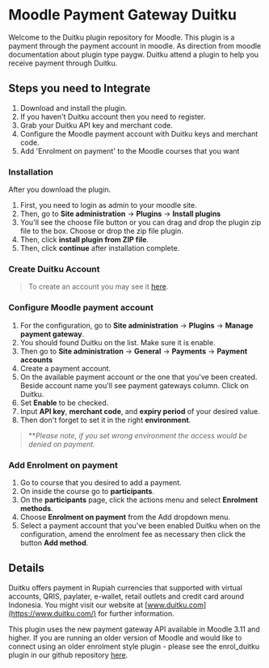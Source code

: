 # Moodle Payment Gateway Duitku

Welcome to the Duitku plugin repository for Moodle. This plugin is a payment through the payment account in moodle. As direction from moodle documentation about plugin type paygw. Duitku attend a plugin to help you receive payment through Duitku.

## Steps you need to Integrate
1. Download and install the plugin.
2. If you haven't Duitku account then you need to register.
3. Grab your Duitku API key and merchant code.
4. Configure the Moodle payment account with Duitku keys and merchant code.
5. Add 'Enrolment on payment' to the Moodle courses that you want

### Installation
After you download the plugin.
1. First, you need to login as admin to your moodle site.
2. Then, go to **Site administration** -> **Plugins** -> **Install plugins**
3. You'll see the choose file button or you can drag and drop the plugin zip file to the box. Choose or drop the zip file plugin.
4. Then, click **install plugin from ZIP file**.
5. Then, click **continue** after installation complete.

### Create Duitku Account
> To create an account you may see it [here](https://docs.duitku.com/account/).

### Configure Moodle payment account
1. For the configuration, go to **Site administration** -> **Plugins** -> **Manage payment gateway**.
2. You should found Duitku on the list. Make sure it is enable.
3. Then go to **Site administration** -> **General** -> **Payments** -> **Payment accounts**
4. Create a payment account.
5. On the available payment account or the one that you've been created. Beside account name you'll see payment gateways column. Click on Duitku.
6. Set **Enable** to be checked.
7. Input **API key**, **merchant code**, and **expiry period** of your desired value.
8. Then don't forget to set it in the right **environment**.

>***Please note, if you set wrong environment the access would be denied on payment.*

### Add Enrolment on payment
1. Go to course that you desired to add a payment.
2. On inside the course go to **participants**.
3. On the **participants** page, click the actions menu and select **Enrolment methods**.
4. Choose **Enrolment on payment** from the Add dropdown menu.
5. Select a payment account that you've been enabled Duitku when on the configuration, amend the enrolment fee as necessary then click the button **Add method**.

## Details

Duitku offers payment in Rupiah currencies that supported with virtual accounts, QRIS, paylater, e-wallet, retail outlets and credit card around Indonesia.
You might visit our website at [www.duitku.com](https://www.duitku.com/) for further information.

This plugin uses the new payment gateway API available in Moodle 3.11 and higher. If you are running an older version of Moodle and would like to connect using an older enrolment style plugin - please see the enrol_duitku plugin in our github repository [here](https://github.com/duitkupg/moodle-enrol_duitku).
